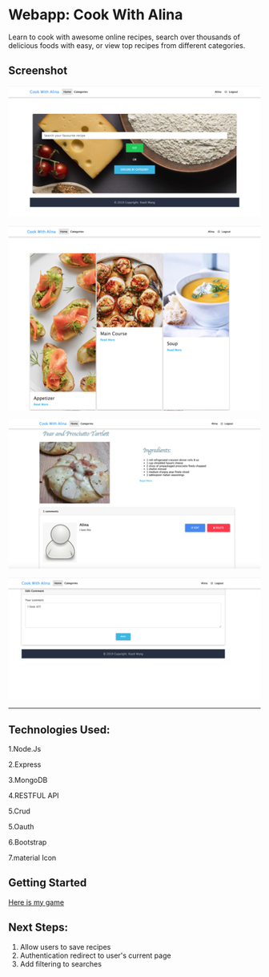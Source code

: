  # Webapp: Cook With Alina

Learn to cook with awesome online recipes, search over thousands of delicious foods with easy, or view top recipes from different categories.


## Screenshot
![Web Screen](./assets/homepage.png)

![Web Screen](./assets/category.png)

![Web Screen](./assets/detail.png)

![Web Screen](./assets/edit.png)


----
## Technologies Used: 
1.Node.Js

2.Express 

3.MongoDB 

4.RESTFUL API

5.Crud

5.Oauth

6.Bootstrap

7.material Icon


## Getting Started

[Here is my game](https://cook-with-alina.herokuapp.com)

## Next Steps: 

1. Allow users to save recipes
2. Authentication redirect to user's current page
3. Add filtering to searches